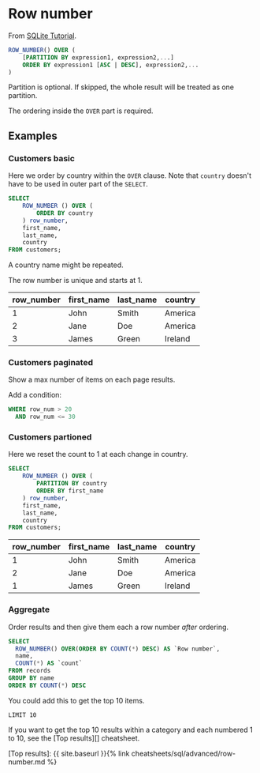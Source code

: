 # Row number

From [SQLite Tutorial](https://www.sqlitetutorial.net/sqlite-window-functions/sqlite-row_number/).

```sql
ROW_NUMBER() OVER (
    [PARTITION BY expression1, expression2,...]
    ORDER BY expression1 [ASC | DESC], expression2,...
)
```

Partition is optional. If skipped, the whole result will be treated as one partition.

The ordering inside the `OVER` part is required.


## Examples

### Customers basic

Here we order by country within the `OVER` clause. Note that `country` doesn't have to be used in outer part of the `SELECT`.

```sql
SELECT
    ROW_NUMBER () OVER ( 
        ORDER BY country 
    ) row_number,
    first_name,
    last_name,
    country 
FROM customers;
```

A country name might be repeated.

The row number is unique and starts at 1.

row_number | first_name | last_name | country
--- | --- | --- | ---
1 | John | Smith | America
2 | Jane | Doe | America
3 | James | Green | Ireland

### Customers paginated

Show a max number of items on each page results.

Add a condition:

```sql
WHERE row_num > 20 
  AND row_num <= 30
```

### Customers partioned

Here we reset the count to 1 at each change in country.

```sql
SELECT
    ROW_NUMBER () OVER ( 
        PARTITION BY country
        ORDER BY first_name 
    ) row_number,
    first_name,
    last_name,
    country 
FROM customers;
```

row_number | first_name | last_name | country
--- | --- | --- | ---
1 | John | Smith | America
2 | Jane | Doe | America
1 | James | Green | Ireland

### Aggregate

Order results and then give them each a row number _after_ ordering.

```sql
SELECT
  ROW_NUMBER() OVER(ORDER BY COUNT(*) DESC) AS `Row number`,
  name,
  COUNT(*) AS `count`
FROM records
GROUP BY name
ORDER BY COUNT(*) DESC
```

You could add this to get the top 10 items.

```
LIMIT 10
```

If you want to get the top 10 results within a category and each numbered 1 to 10, see the [Top results][] cheatsheet.

[Top results]: {{ site.baseurl }}{% link cheatsheets/sql/advanced/row-number.md %}

